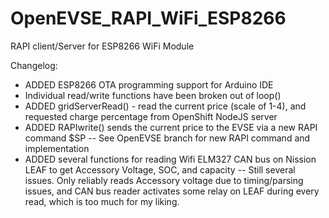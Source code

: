 # OpenEVSE_RAPI_WiFi_ESP8266
RAPI client/Server for ESP8266 WiFi Module

Changelog:

   - ADDED ESP8266 OTA programming support for Arduino IDE
   - Individual read/write functions have been broken out of loop()
   - ADDED gridServerRead() - read the current price (scale of 1-4), and requested charge percentage from OpenShift NodeJS server
   - ADDED RAPIwrite() sends the current price to the EVSE via a new RAPI command $SP
     -- See OpenEVSE branch for new RAPI command and implementation
   - ADDED several functions for reading Wifi ELM327 CAN bus on Nission LEAF to get Accessory Voltage, SOC, and capacity 
     -- Still several issues. Only reliably reads Accessory voltage due to timing/parsing issues, and CAN bus reader activates some relay on LEAF during every read, which is too much for my liking.
